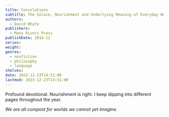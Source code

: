 ```yaml
---
title: Consolations
subtitle: The Solace, Nourishment and Underlying Meaning of Everyday Words
authors:
  - David Whyte
publishers:
  - Many Rivers Press
publishDate: 2014-12
series: 
weight: 
genres:
  - nonfiction
  - philosophy
  - language
shelves: 
date: 2023-12-23T14:51:00
lastmod: 2023-12-23T14:51:00
---
```

Profound devotional. Nourishment is right. I keep dipping into different pages throughout the year.  
  
_We are all compost for worlds we cannot yet imagine._